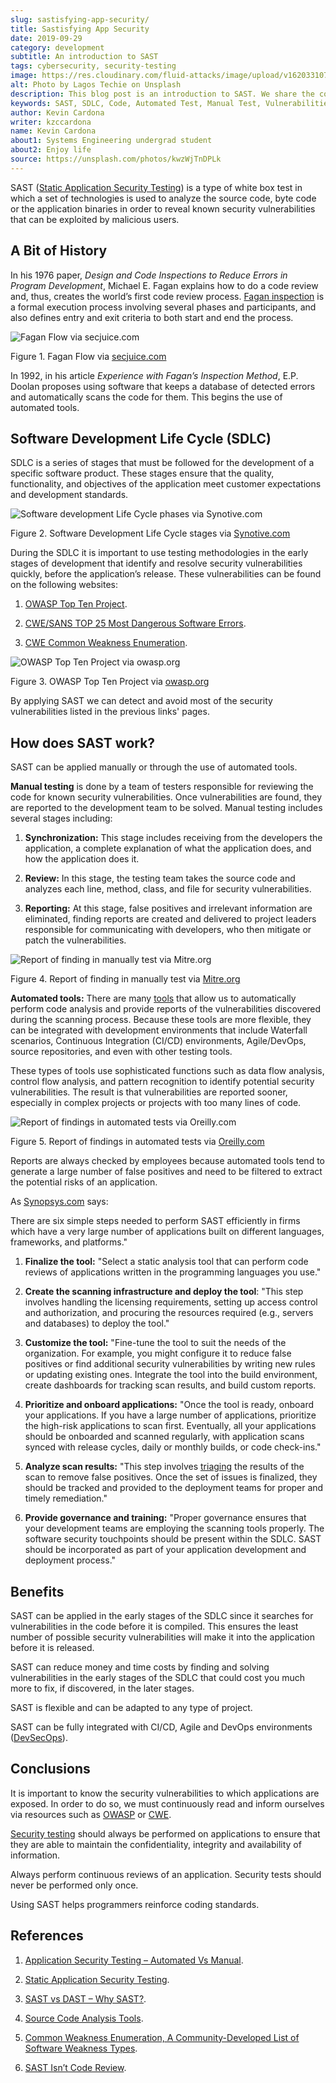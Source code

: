```yaml
---
slug: sastisfying-app-security/
title: Sastisfying App Security
date: 2019-09-29
category: development
subtitle: An introduction to SAST
tags: cybersecurity, security-testing
image: https://res.cloudinary.com/fluid-attacks/image/upload/v1620331073/blog/sastisfying-app-security/cover_pbcyaf.webp
alt: Photo by Lagos Techie on Unsplash
description: This blog post is an introduction to SAST. We share the concept, how SAST works, its types, history, and some of the benefits of implementing it in projects.
keywords: SAST, SDLC, Code, Automated Test, Manual Test, Vulnerabilities, Ethical Hacking, Pentesting
author: Kevin Cardona
writer: kzccardona
name: Kevin Cardona
about1: Systems Engineering undergrad student
about2: Enjoy life
source: https://unsplash.com/photos/kwzWjTnDPLk
---
```


SAST ([Static Application Security Testing](../../product/sast/))
is a type of white box test
in which a set of technologies is used
to analyze the source code,
byte code or the application binaries
in order to reveal known security vulnerabilities
that can be exploited by malicious users.

## A Bit of History

In his 1976 paper, _Design and Code Inspections to Reduce Errors in
Program Development_, Michael E. Fagan explains how to do a code review
and, thus, creates the world’s first code review process. [Fagan
inspection](https://en.wikipedia.org/wiki/Fagan_inspection) is a formal
execution process involving several phases and participants, and also
defines entry and exit criteria to both start and end the process.

<div class="imgblock">

![Fagan Flow via secjuice.com](https://res.cloudinary.com/fluid-attacks/image/upload/v1620331068/blog/sastisfying-app-security/fagan_jbxgtk.webp)

<div class="title">

Figure 1. Fagan Flow via [secjuice.com](https://www.secjuice.com/sast-isnt-code-review-fight-me/)

</div>

</div>

In 1992, in his article _Experience with Fagan’s Inspection Method_,
E.P. Doolan proposes using software that keeps a database of detected
errors and automatically scans the code for them. This begins the use of
automated tools.

## Software Development Life Cycle (SDLC)

SDLC is a series of stages that must be followed for the development
of a specific software product. These stages ensure that the quality,
functionality, and objectives of the application meet customer
expectations and development standards.

<div class="imgblock">

![Software development Life Cycle phases via Synotive.com](https://res.cloudinary.com/fluid-attacks/image/upload/v1620331069/blog/sastisfying-app-security/sdlc_tgxhhl.webp)

<div class="title">

Figure 2. Software Development Life Cycle stages via
[Synotive.com](https://www.synotive.com/blog/wp-content/uploads/2017/02/software-development-life-cycle.jpg)

</div>

</div>

During the SDLC it is important to use testing methodologies in the
early stages of development that identify and resolve security
vulnerabilities quickly, before the application’s release. These
vulnerabilities can be found on the following websites:

1. [OWASP Top Ten
   Project](https://www.owasp.org/index.php/Category:OWASP_Top_Ten_Project).

2. [CWE/SANS TOP 25 Most Dangerous Software
   Errors](https://www.sans.org/top25-software-errors/).

3. [CWE Common Weakness Enumeration](https://cwe.mitre.org/).

<div class="imgblock">

![OWASP Top Ten Project via owasp.org](https://res.cloudinary.com/fluid-attacks/image/upload/v1620331070/blog/sastisfying-app-security/owasp_nks30b.webp)

<div class="title">

Figure 3. OWASP Top Ten Project via [owasp.org](https://www.owasp.org/images/5/5e/OWASP-Top-10-2017-es.pdf)

</div>

</div>

By applying SAST
we can detect and avoid most of the security vulnerabilities
listed in the previous links' pages.

## How does SAST work?

SAST can be applied manually or through the use of automated tools.

**Manual testing** is done by a team of testers responsible for
reviewing the code for known security vulnerabilities. Once
vulnerabilities are found, they are reported to the development team to
be solved. Manual testing includes several stages including:

1. **Synchronization:** This stage includes receiving from the
   developers the application, a complete explanation of what the
   application does, and how the application does it.

2. **Review:** In this stage, the testing team takes the source code
   and analyzes each line, method, class, and file for security
   vulnerabilities.

3. **Reporting:** At this stage, false positives and irrelevant
   information are eliminated, finding reports are created and
   delivered to project leaders responsible for communicating with
   developers, who then mitigate or patch the vulnerabilities.

<div class="imgblock">

![Report of finding in manually test via Mitre.org](https://res.cloudinary.com/fluid-attacks/image/upload/v1620331068/blog/sastisfying-app-security/report_vsuvtz.webp)

<div class="title">

Figure 4. Report of finding in manually test via
[Mitre.org](https://www.mitre.org/sites/default/files/publications/secure-code-review-report-sample.pdf)

</div>

</div>

**Automated tools:** There are many
[tools](https://www.owasp.org/index.php/Source_Code_Analysis_Tools) that
allow us to automatically perform code analysis and provide reports of
the vulnerabilities discovered during the scanning process. Because
these tools are more flexible, they can be integrated with development
environments that include Waterfall scenarios, Continuous Integration
(CI/CD) environments, Agile/DevOps, source repositories, and even
with other testing tools.

<div>
<cta-banner
buttontxt="Read more"
link="/solutions/secure-code-review/"
title="Get started with Fluid Attacks' Secure Code Review solution right now"
/>
</div>

These types of tools use sophisticated functions such as data flow
analysis, control flow analysis, and pattern recognition to identify
potential security vulnerabilities. The result is that vulnerabilities
are reported sooner, especially in complex projects or projects with too
many lines of code.

<div class="imgblock">

![Report of findings in automated tests via Oreilly.com](https://res.cloudinary.com/fluid-attacks/image/upload/v1620331068/blog/sastisfying-app-security/toolreport_jjexvn.webp)

<div class="title">

Figure 5. Report of findings in automated tests via
[Oreilly.com](https://www.oreilly.com/library/view/industrial-internet-application/9781788298599/521ecdf9-f298-4e26-9b68-5baf6602094d.xhtml)

</div>

</div>

Reports are always checked by employees because automated tools tend to
generate a large number of false positives and need to be filtered to
extract the potential risks of an application.

As
[Synopsys.com](https://www.synopsys.com/software-integrity/resources/knowledge-database/static-application-security-testing.html)
says:

<quote-box>

There are six simple steps needed to perform SAST efficiently in
firms which have a very large number of applications built on
different languages, frameworks, and platforms."

</quote-box>

1. **Finalize the tool:** "Select a static analysis tool that can
   perform code reviews of applications written in the programming
   languages you use."

2. **Create the scanning infrastructure and deploy the tool**: "This
   step involves handling the licensing requirements, setting up access
   control and authorization, and procuring the resources required
   (e.g., servers and databases) to deploy the tool."

3. **Customize the tool:** "Fine-tune the tool to suit the needs of the
   organization. For example, you might configure it to reduce false
   positives or find additional security vulnerabilities by writing new
   rules or updating existing ones. Integrate the tool into the build
   environment, create dashboards for tracking scan results, and build
   custom reports.

4. **Prioritize and onboard applications:** "Once the tool is ready,
   onboard your applications. If you have a large number of
   applications, prioritize the high-risk applications to scan first.
   Eventually, all your applications should be onboarded and scanned
   regularly, with application scans synced with release cycles, daily
   or monthly builds, or code check-ins."

5. **Analyze scan results:** "This step involves
   [triaging](../triage-hacker/) the results of the scan to remove
   false positives. Once the set of issues is finalized, they should be
   tracked and provided to the deployment teams for proper and timely
   remediation."

6. **Provide governance and training:** "Proper governance ensures that
   your development teams are employing the scanning tools properly.
   The software security touchpoints should be present within the
   SDLC. SAST should be incorporated as part of your application
   development and deployment process."

## Benefits

SAST can be applied in the early stages of the SDLC since it
searches for vulnerabilities in the code before it is compiled. This
ensures the least number of possible security vulnerabilities will make
it into the application before it is released.

SAST can reduce money and time costs by finding and solving
vulnerabilities in the early stages of the SDLC that could cost you
much more to fix, if discovered, in the later stages.

SAST is flexible and can be adapted to any type of project.

SAST can be fully integrated with CI/CD,
Agile and DevOps environments ([DevSecOps](../../solutions/devsecops/)).

## Conclusions

It is important to know the security vulnerabilities
to which applications are exposed.
In order to do so,
we must continuously read and inform ourselves
via resources such as [OWASP](../../compliance/owasp/)
or [CWE](../../compliance/cwe/).

[Security testing](../../solutions/security-testing/)
should always be performed on applications
to ensure that
they are able to maintain the confidentiality,
integrity and availability of information.

Always perform continuous reviews of an application. Security tests
should never be performed only once.

Using SAST helps programmers reinforce coding standards.

## References

1. [Application Security Testing – Automated Vs
   Manual](https://www.checkmarx.com/2015/05/19/application-security-testing-automated-vs-manual/).

2. [Static Application Security
   Testing](https://www.synopsys.com/software-integrity/resources/knowledge-database/static-application-security-testing.html).

3. [SAST vs DAST – Why
   SAST?](https://www.checkmarx.com/2015/04/29/sast-vs-dast-why-sast-3/).

4. [Source Code Analysis
   Tools](https://www.owasp.org/index.php/Source_Code_Analysis_Tools).

5. [Common Weakness Enumeration, A Community-Developed List of Software
   Weakness Types](https://cwe.mitre.org/).

6. [SAST Isn’t Code
   Review](https://www.secjuice.com/sast-isnt-code-review-fight-me/).
